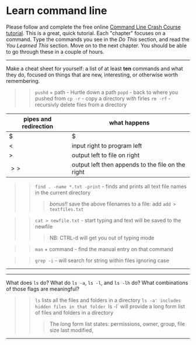 # Learn command line

Please follow and complete the free online [Command Line Crash Course
tutorial](http://cli.learncodethehardway.org/book/). This is a great,
quick tutorial. Each "chapter" focuses on a command. Type the commands
you see in the _Do This_ section, and read the _You Learned This_
section. Move on to the next chapter. You should be able to go through
these in a couple of hours.


---

Make a cheat sheet for yourself: a list of at least **ten** commands and what they do, focused on things that are new, interesting, or otherwise worth remembering.

> > `pushd` + path  - Hurtle down a path
> > `popd` - back to where you pushed from
> > `cp -r` - copy a directory with firles
> > `rm -rf` - recursivly delete files from a directory

pipes and redirection |what happens
--------------------- | -----------
$|$ | output left to right command
$<$ | input right to program left
$>$ | output left to file on right
$>>$ | output left then appends to the file on the right 

> > `find . -name *.txt -print` - finds and prints all text file names in the current directory
> > > *bonus!!* save the above filenames to a file: add `add > textfiles.txt`

> > `cat > newfile.txt` - start typing and text will be saved to the newfile
> > > NB: CTRL-d will get you out of typing mode

> > `man` + command - find the manual entry on that command

> > `grep -i` - will search for string within files ignoring case
---


---

What does `ls` do? What do `ls -a`, `ls -l`, and `ls -lh` do? What combinations of those flags are meaningful?

> > `ls` lists all the files and folders in a directory
> > `ls -a' includes hidden files in that folder
> > `ls -l` will provide a long form list of files and folders in a directory
> > > The long form list states: permissions, owner, group, file size last modified,  

---

